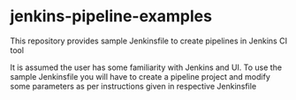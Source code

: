 # jenkins-pipeline-examples

This repository provides sample Jenkinsfile to create pipelines in Jenkins CI tool

It is assumed the user has some familiarity with Jenkins and UI. To use the sample Jenkinsfile you will have to create a pipeline project and modify some parameters as per instructions given in respective Jenkinsfile

